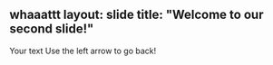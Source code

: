 whaaattt
layout: slide
title: "Welcome to our second slide!"
---
Your text
Use the left arrow to go back!
